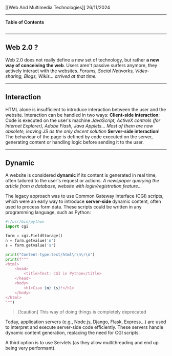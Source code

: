 [[Web And Multimedia Technologies]]
26/11/2024
****
**Table of Contents**
```table-of-contents
```

****
## Web 2.0 ?

Web 2.0 does not really define a new set of technology, but rather **a new way of conceiving the web**.
Users aren't passive surfers anymore, they actively interact with the websites.
	*Forums, Social Networks, Video-sharing, Blogs, Wikis... arrived at that time.*


****
## Interaction

HTML alone is insufficient to introduce interaction between the user and the website. Interaction can be handled in two ways:
	**Client-side interaction**: Code is executed on the user's machine 
		*JavaScript, ActiveX controls (for Internet Explorer), Adobe Flash, Java Applets... Most of them are now obsolete, leaving JS as the only decent solution*
	**Server-side interaction**! The behaviour of the page is defined by code executed on the server, generating content or handling logic before sending it to the user.


****
## Dynamic

A website is considered **dynamic** if its content is generated in real time, often tailored to the user's request or actions.
	*A newspaper querying the article from a database, website with login/registration feature...*

The legacy approach was to use Common Gateway Interface (CGI) scripts, which were an early way to introduce **server-side** dynamic content, often used to process form data. 
These scripts could be written in any programming language, such as Python:
```python
#!/usr/bin/python
import cgi

form = cgi.FieldStorage()
n = form.getvalue('n')
s = form.getvalue('s')

print("Content-type:text/html\r\n\r\n")
print(f"""
<html>
    <head>
        <title>Test: CGI in Python</title>
    </head>
    <body>
        <h1>Ciao {n} {s}!</h1>
    </body>
</html>
""")
```
> [!caution] This way of doing things is completely deprecated

Today, application servers (e.g., Node.js, Django, Flask, Express...) are used to interpret and execute server-side code efficiently. These servers handle dynamic content generation, replacing the need for CGI scripts.

A third option is to use Servlets (as they allow multithreading and end up being very performant).

